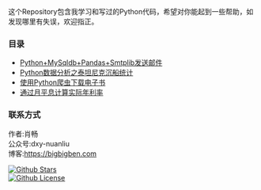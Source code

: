 这个Repository包含我学习和写过的Python代码，希望对你能起到一些帮助，如发现哪里有失误，欢迎指正。

### 目录
+ [Python+MySqldb+Pandas+Smtplib发送邮件](https://github.com/benbendemo/learning-python/blob/master/python-smtplib)
+ [Python数据分析之泰坦尼克沉船统计](https://github.com/benbendemo/learning-python/tree/master/titanic)
+ [使用Python爬虫下载电子书](https://github.com/benbendemo/learning-python/tree/master/python-crawler)
+ [通过月平息计算实际年利率](https://github.com/benbendemo/learning-python/tree/master/python-apr)

### 联系方式
作者:肖畅   
公众号:dxy-nuanliu  
博客:https://bigbigben.com  

[![Github Stars](https://img.shields.io/github/stars/benbendemo/learning-python.svg)]()   
[![Github License](https://img.shields.io/github/license/benbendemo/learning-python.svg)]()  
